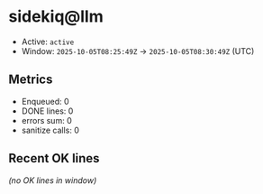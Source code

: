 # sidekiq@llm

- Active: `active`
- Window: `2025-10-05T08:25:49Z` → `2025-10-05T08:30:49Z` (UTC)

## Metrics
- Enqueued: 0
- DONE lines: 0
- errors sum: 0
- sanitize calls: 0

## Recent OK lines
_(no OK lines in window)_
